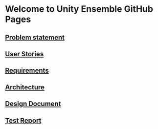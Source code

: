 # Welcome to Unity Ensemble GitHub Pages

## [Problem statement](https://zachcleveland.github.io/UnityEnsemble/problem.html)

## [User Stories](https://zachcleveland.github.io/UnityEnsemble/userstories)

## [Requirements](https://zachcleveland.github.io/UnityEnsemble/requirements)

## [Architecture](https://zachcleveland.github.io/UnityEnsemble/architecture)

## [Design Document](https://zachcleveland.github.io/UnityEnsemble/design)

## [Test Report](https://zachcleveland.github.io/UnityEnsemble/testreport)
